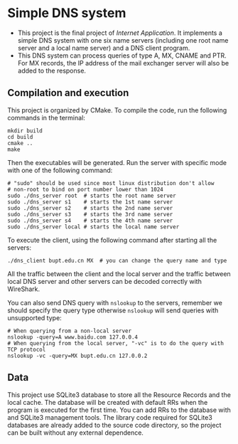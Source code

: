 # Simple DNS system
* This project is the final project of *Internet Application*. It implements a simple DNS system
with one six name servers (including one root name server and a local name server) and a DNS client program.
* This DNS system can process queries of type A, MX, CNAME and PTR. For MX records, the IP address of the
mail exchanger server will also be added to the response.

## Compilation and execution
This project is organized by CMake. To compile the code, run the following commands in the terminal:
```shell script
mkdir build
cd build
cmake ..
make
```
Then the executables will be generated. Run the server with specific mode with one of the following command:
```shell script
# "sudo" should be used since most linux distribution don't allow 
# non-root to bind on port number lower than 1024
sudo ./dns_server root  # starts the root name server
sudo ./dns_server s1    # starts the 1st name server
sudo ./dns_server s2    # starts the 2nd name server
sudo ./dns_server s3    # starts the 3rd name server
sudo ./dns_server s4    # starts the 4th name server
sudo ./dns_server local # starts the local name server
```
To execute the client, using the following command after starting all the servers:
```shell script
./dns_client bupt.edu.cn MX  # you can change the query name and type
```
All the traffic between the client and the local server and the traffic between local DNS server and other servers
can be decoded correctly with WireShark.

You can also send DNS query with `nslookup` to the servers, remember we should specify the query type otherwise `nslookup`
will send queries with unsupported type:
```shell script
# When querying from a non-local server
nslookup -query=A www.baidu.com 127.0.0.4  
# When querying from the local server, "-vc" is to do the query with TCP protocol  
nslookup -vc -query=MX bupt.edu.cn 127.0.0.2 
```

## Data
This project use SQLite3 database to store all the Resource Records and the local cache. The database will 
be created with default RRs when the program is executed for the first time. You can add RRs to the database with
and SQLite3 management tools. The library code required for SQLite3 databases are already added to the source code 
directory, so the project can be built without any external dependence. 